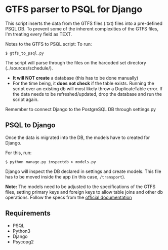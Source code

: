 # GTFS parser to PSQL for Django

 This script inserts the data from the GTFS files (.txt) files into a pre-defined PSQL DB. To prevent some of the inherent complexities of the GTFS files, I'm treating every field as TEXT.

Notes to the GTFS to PSQL script:
To run:
```
$ gtfs_to_psql.py
```

The script will parse through the files on the harcoded set directory (../sources/schedule/).
- **It will NOT create** a database (this has to be done manually)
- For the time being, it **does not check** if the table exists. Running the script over an existing db will most likely throw a DuplicateTable error. If the data needs to be refreshed/updated, drop the database and run the script again.

Remember to connect Django to the PostgreSQL DB through settings.py

## PSQL to Django

Once the data is migrated into the DB, the models have to created for Django.

For this, run:
```
$ python manage.py inspectdb > models.py
```

Django will inspect the DB declared in settings and create models. This file has to be moved inside the app (in this case, `/transport`).

**Note:** The models need to be adjusted to the specifications of the GTFS files, setting primary keys and foreign keys to allow table joins and other db operations. Follow the specs from the [official documentation](https://developers.google.com/transit/gtfs/reference)

## Requirements

- PSQL
- Python3
- Django
- Psycopg2

